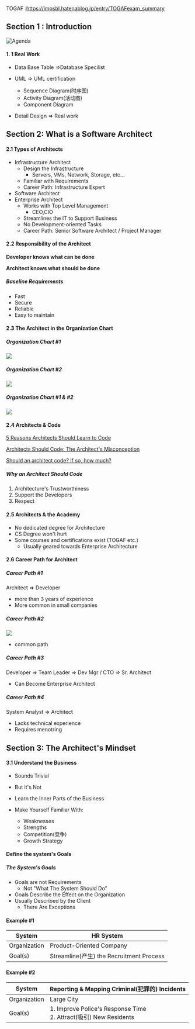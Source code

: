 TOGAF :https://impsbl.hatenablog.jp/entry/TOGAFexam_summary

## Section 1 : Introduction

![Agenda](./images/Capture.PNG)

####  1. 1 Real Work
* Data Base Table =>Database Specilist

* UML => UML certification
  * Sequence Diagram(时序图)
  * Activity Diagram(活动图)
  * Component Diagram

* Detail Design =>  Real work

## Section 2: What is a Software Architect

#### 2.1 Types of Architects

* Infrastructure Architect
  * Design the Infrastructure
    * Servers, VMs, Network, Storage, etc...
  * Familiar with Requirements
  * Career Path: Infrastructure Expert
* Software Architect
* Enterprise Architect
  * Works with Top Level Management
    * CEO,CIO
  * Streamlines the IT to Support Business
  * No Development-oriented Tasks
  * Career Path: Senior Software Architect / Project Manager

#### 2.2 Responsibility of the Architect

**Developer knows what can be done**

**Architect knows what should be done**



##### Baseline Requirements

* Fast
* Secure
* Reliable
* Easy to maintain



#### 2.3 The Architect in the Organization Chart

##### Organization Chart #1

![](./images/Capture1.PNG)

##### Organization Chart #2

![](./images/Capture2.PNG)

##### Organization Chart #1 & #2

![](./images/Capture3.PNG)

#### 2.4 Architects & Code

[5 Reasons Architects Should Learn to Code](https://www.archdaily.com/613896/5-reasons-architects-should-learn-to-code)

[Architects Should Code: The Architect's Misconception](https://www.infoq.com/articles/architects-should-code-bryson/)

[Should an architect code? If so, how much?](https://social.msdn.microsoft.com/Forums/en-US/eecd370d-e16d-4a47-87b4-98e49af8a09a/should-an-architect-code-if-so-how-much?forum=architect)

##### Why an Architect Should Code

1. Architecture's Trustworthiness
2. Support the Developers
3. Respect



#### 2.5 Architects & the Academy

* No dedicated degree for Architecture
* CS Degree won't hurt
* Some courses and certifications exist (TOGAF etc.)
  * Usually geared towards Enterprise Architecture

#### 2.6 Career Path for Architect

##### Career Path #1

Architect => Developer 

* more than 3 years of experience
* More common in small companies

##### Career Path #2

![](./images/Capture4.PNG)

* common path

##### Career Path #3

Developer => Team Leader => Dev Mgr / CTO => Sr. Architect

* Can Become Enterprise Architect

##### Career Path #4

System Analyst => Architect 

* Lacks technical experience
* Requires menotring

## Section 3: The Architect's Mindset

#### 3.1 Understand the Business

* Sounds Trivial
* But it's Not
* Learn the Inner Parts of the Business



* Make Yourself Familiar With:
  * Weaknesses
  * Strengths
  * Competition(竞争)
  * Growth Strategy

#### Define the system's Goals

##### The System's Goals

* Goals are not Requirements
  * Not "What The System Should Do"
* Goals Describe the Effect on the Organization
* Usually Described by the Client
  * There Are Exceptions

#### Example #1

| System       | HR System                                |
| ------------ | ---------------------------------------- |
| Organization | Product-Oriented Company                 |
| Goal(s)      | Streamline(产生) the Recruitment Process |

#### Example #2

| System       | Reporting & Mapping Criminal(犯罪的) Incidents               |
| ------------ | ------------------------------------------------------------ |
| Organization | Large City                                                   |
| Goal(s)      | 1. Improve Police's Response Time<br />2. Attract(吸引) New Residents |

